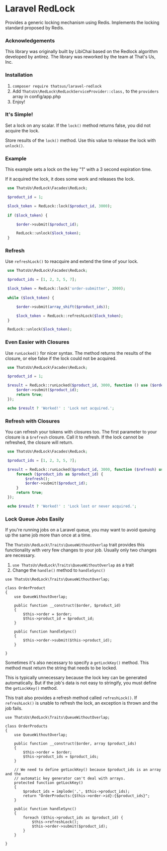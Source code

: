 # Laravel RedLock

Provides a generic locking mechanism using Redis. Implements the locking standard proposed by Redis.



### Acknowledgements

This library was originally built by LibiChai based on the Redlock algorithm developed by antirez. The library was reworked by the team at That's Us, Inc.

### Installation

1. `composer require thatsus/laravel-redlock`
2. Add `ThatsUs\RedLock\RedLockServiceProvider::class,` to the `providers` array in config/app.php
3. Enjoy!


### It's Simple!

Set a lock on any scalar. If the `lock()` method returns false, you did not acquire the lock.

Store results of the `lock()` method. Use this value to release the lock with `unlock()`.

### Example

This example sets a lock on the key "1" with a 3 second expiration time.

If it acquired the lock, it does some work and releases the lock.

```php 
 use ThatsUs\RedLock\Facades\RedLock;

 $product_id = 1;

 $lock_token = RedLock::lock($product_id, 3000);
 
 if ($lock_token) {

     $order->submit($product_id);

     RedLock::unlock($lock_token);
 }
```

### Refresh

Use `refreshLock()` to reacquire and extend the time of your lock.

```php 
 use ThatsUs\RedLock\Facades\RedLock;

 $product_ids = [1, 2, 3, 5, 7];

 $lock_token = RedLock::lock('order-submitter', 3000);
 
 while ($lock_token) {

     $order->submit(array_shift($product_ids));

     $lock_token = RedLock::refreshLock($lock_token);
 }

 RedLock::unlock($lock_token);
```

### Even Easier with Closures

Use `runLocked()` for nicer syntax. The method returns the results of the closure, or else false if the lock could not be acquired.

```php
 use ThatsUs\RedLock\Facades\RedLock;

 $product_id = 1;

 $result = RedLock::runLocked($product_id, 3000, function () use ($order, $product_id) {
     $order->submit($product_id);
     return true;
 });

 echo $result ? 'Worked!' : 'Lock not acquired.';
```

### Refresh with Closures

You can refresh your tokens with closures too. The first parameter to your closure is a `$refresh` closure. Call it to refresh. If the lock cannot be refreshed, the closure will return.

```php
 use ThatsUs\RedLock\Facades\RedLock;

 $product_ids = [1, 2, 3, 5, 7];

 $result = RedLock::runLocked($product_id, 3000, function ($refresh) use ($order, $product_ids) {
     foreach ($product_ids as $product_id) {
         $refresh();
         $order->submit($product_id);
     }
     return true;
 });

 echo $result ? 'Worked!' : 'Lock lost or never acquired.';
```

### Lock Queue Jobs Easily

If you're running jobs on a Laravel queue, you may want to avoid queuing up the same job more than once at a time.

The `ThatsUs\RedLock\Traits\QueueWithoutOverlap` trait provides this functionality with very few changes to your job. Usually only two changes are necessary.

1. `use ThatsUs\RedLock\Traits\QueueWithoutOverlap` as a trait
2. Change the `handle()` method to `handleSync()`

```
use ThatsUs\RedLock\Traits\QueueWithoutOverlap;

class OrderProduct
{
    use QueueWithoutOverlap;

    public function __construct($order, $product_id)
    {
        $this->order = $order;
        $this->product_id = $product_id;
    }

    public function handleSync()
    {
        $this->order->submit($this->product_id);
    }

}
```

Sometimes it's also necessary to specify a `getLockKey()` method. This method must return the string that needs to be locked.

This is typically unnecessary because the lock key can be generated automatically. But if the job's data is not easy to stringify, you must define the `getLockKey()` method.

This trait also provides a refresh method called `refreshLock()`. If `refreshLock()` is unable to refresh the lock, an exception is thrown and the job fails.

```
use ThatsUs\RedLock\Traits\QueueWithoutOverlap;

class OrderProducts
{
    use QueueWithoutOverlap;

    public function __construct($order, array $product_ids)
    {
        $this->order = $order;
        $this->product_ids = $product_ids;
    }

    // We need to define getLockKey() because $product_ids is an array and the
    // automatic key generator can't deal with arrays.
    protected function getLockKey()
    {
        $product_ids = implode(',', $this->product_ids);
        return "OrderProducts:{$this->order->id}:{$product_ids}";
    }

    public function handleSync()
    {
        foreach ($this->product_ids as $product_id) {
            $this->refreshLock();
            $this->order->submit($product_id);
        }
    }

}
```




